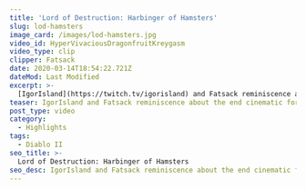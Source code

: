 ```yaml
---
title: 'Lord of Destruction: Harbinger of Hamsters'
slug: lod-hamsters
image_card: /images/lod-hamsters.jpg
video_id: HyperVivaciousDragonfruitKreygasm
video_type: clip
clipper: Fatsack
date: 2020-03-14T18:54:22.721Z
dateMod: Last Modified
excerpt: >-
  [IgorIsland](https://twitch.tv/igorisland) and Fatsack reminiscence about the end cinematic for Diablo II and mistake an insect for a house pet.
teaser: IgorIsland and Fatsack reminiscence about the end cinematic for Diablo II and mistake an insect for a house pet.
post_type: video
category:
  - Highlights
tags:
  - Diablo II
seo_title: >-
  Lord of Destruction: Harbinger of Hamsters
seo_desc: IgorIsland and Fatsack reminiscence about the end cinematic for Diablo II and mistake an insect for a house pet.
---
```

